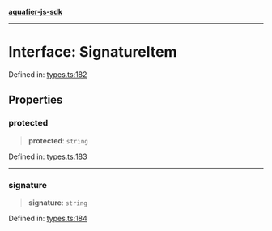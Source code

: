 [**aquafier-js-sdk**](../README.md)

***

# Interface: SignatureItem

Defined in: [types.ts:182](https://github.com/inblockio/aqua-verifier-js-lib/blob/8585c670e387bba02324c5d1649cefbfbcc39ce3/src/types.ts#L182)

## Properties

### protected

> **protected**: `string`

Defined in: [types.ts:183](https://github.com/inblockio/aqua-verifier-js-lib/blob/8585c670e387bba02324c5d1649cefbfbcc39ce3/src/types.ts#L183)

***

### signature

> **signature**: `string`

Defined in: [types.ts:184](https://github.com/inblockio/aqua-verifier-js-lib/blob/8585c670e387bba02324c5d1649cefbfbcc39ce3/src/types.ts#L184)

